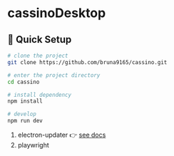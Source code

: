 # cassinoDesktop

## 🛫 Quick Setup

```sh
# clone the project
git clone https://github.com/bruna9165/cassino.git

# enter the project directory
cd cassino

# install dependency
npm install

# develop
npm run dev
```

1. electron-updater 👉 [see docs](src/components/update/README.md)
1. playwright

